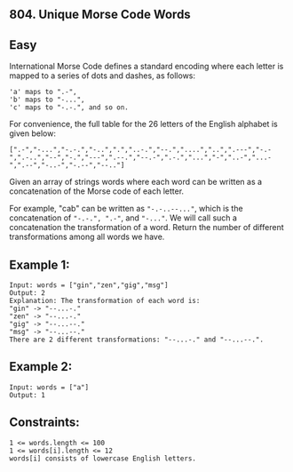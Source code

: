 ## 804. Unique Morse Code Words

## Easy

International Morse Code defines a standard encoding where each letter is mapped to a series of dots and dashes, as
follows:

```
'a' maps to ".-",
'b' maps to "-...",
'c' maps to "-.-.", and so on.
```
For convenience, the full table for the 26 letters of the English alphabet is given below:

```
[".-","-...","-.-.","-..",".","..-.","--.","....","..",".---","-.-",".-..","--","-.","---",".--.","--.-",".-.","...","-","..-","...-",".--","-..-","-.--","--.."]

```

Given an array of strings words where each word can be written as a concatenation of the Morse code of each letter.

For example, "cab" can be written as `````"-.-..--..."`````, which is the concatenation of `````"-.-.", ".-"`````,
and `````"-..."`````. We will call
such a concatenation the transformation of a word.
Return the number of different transformations among all words we have.

## Example 1:

```
Input: words = ["gin","zen","gig","msg"]
Output: 2
Explanation: The transformation of each word is:
"gin" -> "--...-."
"zen" -> "--...-."
"gig" -> "--...--."
"msg" -> "--...--."
There are 2 different transformations: "--...-." and "--...--.".
```
## Example 2:

```
Input: words = ["a"]
Output: 1
```

## Constraints:

```
1 <= words.length <= 100
1 <= words[i].length <= 12
words[i] consists of lowercase English letters.
```